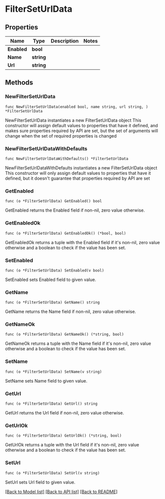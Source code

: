 # FilterSetUrlData

## Properties

Name | Type | Description | Notes
------------ | ------------- | ------------- | -------------
**Enabled** | **bool** |  | 
**Name** | **string** |  | 
**Url** | **string** |  | 

## Methods

### NewFilterSetUrlData

`func NewFilterSetUrlData(enabled bool, name string, url string, ) *FilterSetUrlData`

NewFilterSetUrlData instantiates a new FilterSetUrlData object
This constructor will assign default values to properties that have it defined,
and makes sure properties required by API are set, but the set of arguments
will change when the set of required properties is changed

### NewFilterSetUrlDataWithDefaults

`func NewFilterSetUrlDataWithDefaults() *FilterSetUrlData`

NewFilterSetUrlDataWithDefaults instantiates a new FilterSetUrlData object
This constructor will only assign default values to properties that have it defined,
but it doesn't guarantee that properties required by API are set

### GetEnabled

`func (o *FilterSetUrlData) GetEnabled() bool`

GetEnabled returns the Enabled field if non-nil, zero value otherwise.

### GetEnabledOk

`func (o *FilterSetUrlData) GetEnabledOk() (*bool, bool)`

GetEnabledOk returns a tuple with the Enabled field if it's non-nil, zero value otherwise
and a boolean to check if the value has been set.

### SetEnabled

`func (o *FilterSetUrlData) SetEnabled(v bool)`

SetEnabled sets Enabled field to given value.


### GetName

`func (o *FilterSetUrlData) GetName() string`

GetName returns the Name field if non-nil, zero value otherwise.

### GetNameOk

`func (o *FilterSetUrlData) GetNameOk() (*string, bool)`

GetNameOk returns a tuple with the Name field if it's non-nil, zero value otherwise
and a boolean to check if the value has been set.

### SetName

`func (o *FilterSetUrlData) SetName(v string)`

SetName sets Name field to given value.


### GetUrl

`func (o *FilterSetUrlData) GetUrl() string`

GetUrl returns the Url field if non-nil, zero value otherwise.

### GetUrlOk

`func (o *FilterSetUrlData) GetUrlOk() (*string, bool)`

GetUrlOk returns a tuple with the Url field if it's non-nil, zero value otherwise
and a boolean to check if the value has been set.

### SetUrl

`func (o *FilterSetUrlData) SetUrl(v string)`

SetUrl sets Url field to given value.



[[Back to Model list]](../README.md#documentation-for-models) [[Back to API list]](../README.md#documentation-for-api-endpoints) [[Back to README]](../README.md)


